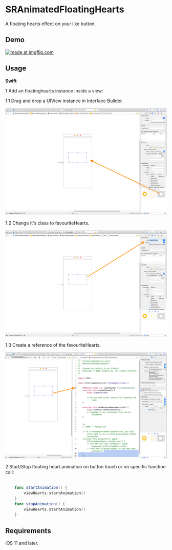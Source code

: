 # SRAnimatedFloatingHearts
A floating hearts effect on your like button.

## Demo
<a href="https://imgflip.com/gif/25atv9"><img src="https://i.imgflip.com/25atv9.gif" title="made at imgflip.com"/></a>

## Usage

**Swift**

1 Add an floatinghearts instance inside a view:

1.1 Drag and drop a UIView instance in Interface Builder.

![](screenshots/1.png)

1.2 Change it's class to favouriteHearts.

![](screenshots/2.png)

1.3 Create a reference of the favouriteHearts.

![](screenshots/3.png)

2 Start/Stop floating heart animation on button touch or on specific function call:

```swift

    func startAnimation() {
        viewHearts.startAnimation()
    }
    func stopAnimation() {
        viewHearts.startAnimation()
    }

```

## Requirements
iOS 11 and later.

